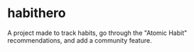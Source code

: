# habithero
A project made to track habits, go through the "Atomic Habit" recommendations, and add a community feature. 
